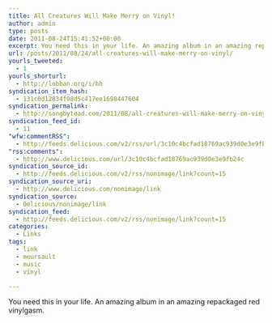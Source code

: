 ```yaml
---
title: All Creatures Will Make Merry on Vinyl!
author: admin
type: posts
date: 2011-08-24T15:41:52+00:00
excerpt: You need this in your life. An amazing album in an amazing repackaged red vinylgasm.
url: /posts/2011/08/24/all-creatures-will-make-merry-on-vinyl/
yourls_tweeted:
  - 1
yourls_shorturl:
  - http://lobban.org/i/bh
syndication_item_hash:
  - 131c0d12834f98d5c417ee1698447604
syndication_permalink:
  - http://songbytoad.com/2011/08/all-creatures-will-make-merry-on-vinyl/
syndication_feed_id:
  - 11
"wfw:commentRSS":
  - http://feeds.delicious.com/v2/rss/url/3c10c4bcfad18769ac939d0e3e9fb24c
"rss:comments":
  - http://www.delicious.com/url/3c10c4bcfad18769ac939d0e3e9fb24c
syndication_source_id:
  - http://feeds.delicious.com/v2/rss/nonimage/link?count=15
syndication_source_uri:
  - http://www.delicious.com/nonimage/link
syndication_source:
  - Delicious/nonimage/link
syndication_feed:
  - http://feeds.delicious.com/v2/rss/nonimage/link?count=15
categories:
  - Links
tags:
  - link
  - meursault
  - music
  - vinyl

---
```

You need this in your life. An amazing album in an amazing repackaged red vinylgasm.